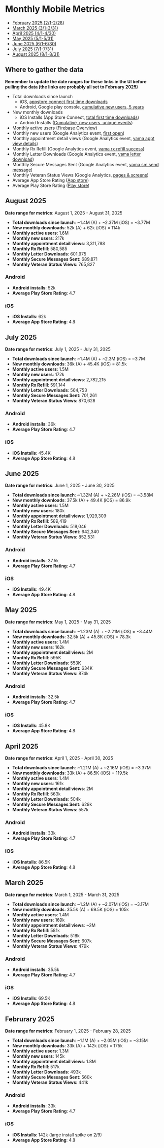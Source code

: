 # Monthly Mobile Metrics

- [February 2025 (2/1-2/28)](#februrary-2025)
- [March 2025 (3/1-3/31)](#march-2025)
- [April 2025 (4/1-4/30)](#april-2025)
- [May 2025 (5/1-5/31)](#may-2025)
- [June 2025 (6/1-6/30)](#june-2025)
- [July 2025 (7/1-7/31)](#July-2025)
- [August 2025 (8/1-8/31)](#August-2025)

## Where to gather the data

**Remember to update the date ranges for these links in the UI before pulling the data (the links are probably all set to February 2025)**
 
- Total downloads since launch
  - iOS, [appstore connect first time downloads](https://appstoreconnect.apple.com/analytics/app/ltd/1559609596/metrics?chartType=singleaxis&measureKey=units&zoomType=day)
  - Android, Google play console, [cumulative new users, 5 years](https://play.google.com/console/u/2/developers/7507611851470273082/app/4974294731909201030/statistics?metrics=USER_ACQUISITION-NEW-EVENTS-CUMULATIVE-DAY&dimension=COUNTRY&dimensionValues=OVERALL%2CUS%2CPR%2CPH%2CDE&dateRange=2020_3_21-2025_3_19&tab=APP_STATISTICS&ctpMetric=DAU_MAU-ACQUISITION_UNSPECIFIED-COUNT_UNSPECIFIED-CALCULATION_UNSPECIFIED-DAY&ctpDateRange=2025_2_18-2025_3_19&ctpDimension=COUNTRY&ctpDimensionValue=OVERALL&ctpPeersetKey=3%3A7098e2ceb59ccf42)
- New monthly downloads
  - iOS Installs (App Store Connect, [total first time downloads](https://appstoreconnect.apple.com/analytics/app/r:20250201:20250228/1559609596/metrics?chartType=singleaxis&measureKey=units&zoomType=day))
  - Android Installs ([Cumulative, new users, unique events](https://play.google.com/console/u/2/developers/7507611851470273082/app/4974294731909201030/statistics?metrics=USER_ACQUISITION-NEW-UNIQUE-CUMULATIVE-DAY&dimension=COUNTRY&dimensionValues=OVERALL%2CUS%2CPR%2CPH%2CDE&dateRange=2025_2_1-2025_2_28&tab=APP_STATISTICS&ctpMetric=DAU_MAU-ACQUISITION_UNSPECIFIED-COUNT_UNSPECIFIED-CALCULATION_UNSPECIFIED-DAY&ctpDateRange=2025_2_18-2025_3_19&ctpDimension=COUNTRY&ctpDimensionValue=OVERALL&ctpPeersetKey=3%3A7098e2ceb59ccf42)) 
- Monthly active users ([Firebase Overview](https://analytics.google.com/analytics/web/?authuser=2&hl=en#/p265787033/reports/dashboard?params=_u..pageSize%3D250%26_u.comparisonOption%3Ddisabled%26_u.date00%3D20250201%26_u.date01%3D20250228%26_r..dimension-value%3D%7B%22dimension%22:%22eventName%22,%22value%22:%22screen_view%22%7D&r=firebase-overview))
- Monthly new users (Google Analytics event, [first open](https://analytics.google.com/analytics/web/?authuser=2&hl=en#/p265787033/reports/dashboard?params=_u..pageSize%3D250%26_u.comparisonOption%3Ddisabled%26_u.date00%3D20250201%26_u.date01%3D20250228%26_r..dimension-value%3D%7B%22dimension%22:%22eventName%22,%22value%22:%22first_open%22%7D&r=events-overview))
- Monthly appointment detail views (Google Analytics event, [vama appt view details](https://analytics.google.com/analytics/web/?authuser=2&hl=en#/p265787033/reports/dashboard?params=_u..pageSize%3D250%26_u.comparisonOption%3Ddisabled%26_u.date00%3D20250201%26_u.date01%3D20250228%26_u..nav%3Dmaui%26_r..dimension-value%3D%7B%22dimension%22:%22eventName%22,%22value%22:%22vama_appt_view_details%22%7D&r=events-overview&collectionId=3022309925))
- Monthly Rx Refill (Google Analytics event, [vama rx refill success](https://analytics.google.com/analytics/web/?authuser=2&hl=en#/p265787033/reports/dashboard?params=_u..pageSize%3D250%26_u.comparisonOption%3Ddisabled%26_u..nav%3Dmaui%26_r..dimension-value%3D%7B%22dimension%22:%22eventName%22,%22value%22:%22vama_rx_refill_success%22%7D%26_u.dateOption%3Dlast30Days&r=events-overview&collectionId=3022309925))
- Monthly Letter Downloads (Google Analytics event, [vama letter download](https://analytics.google.com/analytics/web/?authuser=2&hl=en#/p265787033/reports/dashboard?params=_u..pageSize%3D250%26_u.comparisonOption%3Ddisabled%26_u..nav%3Dmaui%26_r..dimension-value%3D%7B%22dimension%22:%22eventName%22,%22value%22:%22vama_letter_download%22%7D%26_u.dateOption%3Dlast30Days&r=events-overview&collectionId=3022309925))
- Monthly Secure Messages Sent (Google Analytics event, [vama sm send message](https://analytics.google.com/analytics/web/?authuser=2&hl=en#/p265787033/reports/dashboard?params=_u..pageSize%3D250%26_u.comparisonOption%3Ddisabled%26_u..nav%3Dmaui%26_r..dimension-value%3D%7B%22dimension%22:%22eventName%22,%22value%22:%22vama_sm_send_message%22%7D%26_u.dateOption%3Dlast30Days&r=events-overview&collectionId=3022309925))
- Monthly Veteran Status Views (Google Analytics, [pages & screens](https://analytics.google.com/analytics/web/?authuser=2&hl=en#/p265787033/reports/explorer?params=_u..pageSize%3D250%26_u.comparisonOption%3Ddisabled%26_u.date00%3D20250201%26_u.date01%3D20250228%26_u..nav%3Dmaui%26_r.explorerCard..startRow%3D0%26_r.explorerCard..filterTerm%3Dveteran&r=all-pages-and-screens&ruid=85114BBE-2F4B-42D6-AF54-5A24E62195CF&collectionId=3022309925))
- Average App Store Rating ([App store](https://apps.apple.com/us/app/va-health-and-benefits/id1559609596))
- Average Play Store Rating ([Play store](https://play.google.com/store/apps/details?id=gov.va.mobileapp&hl=en_US))

## August 2025

**Date range for metrics**: August 1, 2025 - August 31, 2025

- **Total downloads since launch**: ~1.4M (A) + ~2.37M (iOS) = ~3.77M 
- **New monthly downloads**: 52k (A) + 62k (iOS) = 114k
- **Monthly active users**: 1.6M
- **Monthly new users**: 217k
- **Monthly appointment detail views**: 3,311,788
- **Monthly Rx Refill**: 580,585
- **Monthly Letter Downloads**: 601,975 
- **Monthly Secure Messages Sent**: 689,871
- **Monthly Veteran Status Views**: 765,827

### Android

- **Android installs**: 52k
- **Average Play Store Rating**: 4.7

### iOS

- **iOS Installs**: 62k
- **Average App Store Rating**: 4.8

## July 2025

**Date range for metrics**: July 1, 2025 - July 31, 2025

- **Total downloads since launch**: ~1.4M (A) + ~2.3M (iOS) = ~3.7M 
- **New monthly downloads**: 36k (A) + 45.4K (iOS) = 81.5k
- **Monthly active users**: 1.5M
- **Monthly new users**: 172k
- **Monthly appointment detail views**: 2,782,215 
- **Monthly Rx Refill**: 591,144
- **Monthly Letter Downloads**: 564,753 
- **Monthly Secure Messages Sent**: 701,261
- **Monthly Veteran Status Views**: 870,628

### Android

- **Android installs**: 36k
- **Average Play Store Rating**: 4.7

### iOS

- **iOS Installs**: 45.4K
- **Average App Store Rating**: 4.8

## June 2025

**Date range for metrics**: June 1, 2025 - June 30, 2025

- **Total downloads since launch**: ~1.32M (A) + ~2.26M (iOS) = ~3.58M 
- **New monthly downloads**: 37.5k (A) + 49.4K (iOS) = 86.9k
- **Monthly active users**: 1.5M
- **Monthly new users**: 180k
- **Monthly appointment detail views**: 1,929,309
- **Monthly Rx Refill**: 589,419
- **Monthly Letter Downloads**: 518,046
- **Monthly Secure Messages Sent**: 642,340
- **Monthly Veteran Status Views**: 852,531

### Android

- **Android installs**: 37.5k 
- **Average Play Store Rating**: 4.7

### iOS

- **iOS Installs**: 49.4K
- **Average App Store Rating**: 4.8

## May 2025

**Date range for metrics**: May 1, 2025 - May 31, 2025

- **Total downloads since launch**: ~1.23M (A) + ~2.21M (iOS) = ~3.44M 
- **New monthly downloads**: 32.5k (A) + 45.8K (iOS) = 78.3k
- **Monthly active users**: 1.4M
- **Monthly new users**: 162k
- **Monthly appointment detail views**: 2M
- **Monthly Rx Refill**: 595K
- **Monthly Letter Downloads**: 553K
- **Monthly Secure Messages Sent**: 634K
- **Monthly Veteran Status Views**: 874k 

### Android

- **Android installs**: 32.5k 
- **Average Play Store Rating**: 4.7

### iOS

- **iOS Installs**: 45.8K
- **Average App Store Rating**: 4.8

## April 2025

**Date range for metrics**: April 1, 2025 - April 30, 2025

- **Total downloads since launch**: ~1.21M (A) + ~2.16M (iOS) = ~3.37M 
- **New monthly downloads**: 33k (A) + 86.5K (iOS) = 119.5k
- **Monthly active users**: 1.4M
- **Monthly new users**: 161k
- **Monthly appointment detail views**: 2M
- **Monthly Rx Refill**: 563k
- **Monthly Letter Downloads**: 504k
- **Monthly Secure Messages Sent**: 629k
- **Monthly Veteran Status Views**: 557k

### Android

- **Android installs**: 33k 
- **Average Play Store Rating**: 4.7

### iOS

- **iOS Installs**: 86.5K
- **Average App Store Rating**: 4.8

## March 2025

**Date range for metrics**: March 1, 2025 - March 31, 2025

- **Total downloads since launch**: ~1.2M (A) + ~2.07M (iOS) = ~3.17M 
- **New monthly downloads**: 35.5k (A) + 69.5K (iOS) = 105k
- **Monthly active users**: 1.4M
- **Monthly new users**: 169k
- **Monthly appointment detail views**: ~2M
- **Monthly Rx Refill**: 581k
- **Monthly Letter Downloads**: 518k
- **Monthly Secure Messages Sent**: 607k
- **Monthly Veteran Status Views**: 479k

### Android

- **Android installs**: 35.5k 
- **Average Play Store Rating**: 4.7

### iOS

- **iOS Installs**: 69.5K
- **Average App Store Rating**: 4.8

## Februrary 2025

**Date range for metrics**: February 1, 2025 - February 28, 2025

- **Total downloads since launch**: ~1.1M (A) + ~2.05M (iOS) = ~3.15M 
- **New monthly downloads**: 33k (A) + 142k (iOS) = 175k
- **Monthly active users**: 1.3M
- **Monthly new users**: 145k
- **Monthly appointment detail views**: 1.8M
- **Monthly Rx Refill**: 517k
- **Monthly Letter Downloads**: 493k
- **Monthly Secure Messages Sent**: 560k
- **Monthly Veteran Status Views**: 441k

### Android

- **Android installs**: 33k 
- **Average Play Store Rating**: 4.7

### iOS

- **iOS Installs**: 142k (large install spike on 2/9)
- **Average App Store Rating**: 4.8
